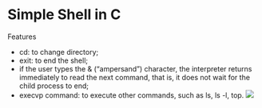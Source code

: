 # Simple Shell in C

Features
* cd: to change directory;
* exit: to end the shell;
* if the user types the & (“ampersand”) character, the interpreter returns
immediately to read the next command, that is, it does not wait for the child process to end;
* execvp command: to execute other commands, such as ls, ls -l, top.
![](https://i.imgur.com/yPXfDHl.png)
